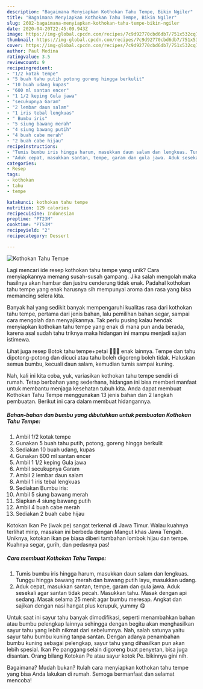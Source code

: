 ```yaml
---
description: "Bagaimana Menyiapkan Kothokan Tahu Tempe, Bikin Ngiler"
title: "Bagaimana Menyiapkan Kothokan Tahu Tempe, Bikin Ngiler"
slug: 2602-bagaimana-menyiapkan-kothokan-tahu-tempe-bikin-ngiler
date: 2020-04-20T22:45:09.943Z
image: https://img-global.cpcdn.com/recipes/7c9d92770cbd6db7/751x532cq70/kothokan-tahu-tempe-foto-resep-utama.jpg
thumbnail: https://img-global.cpcdn.com/recipes/7c9d92770cbd6db7/751x532cq70/kothokan-tahu-tempe-foto-resep-utama.jpg
cover: https://img-global.cpcdn.com/recipes/7c9d92770cbd6db7/751x532cq70/kothokan-tahu-tempe-foto-resep-utama.jpg
author: Paul Medina
ratingvalue: 3.5
reviewcount: 9
recipeingredient:
- "1/2 kotak tempe"
- "5 buah tahu putih potong goreng hingga berkulit"
- "10 buah udang kupas"
- "600 ml santan encer"
- "1 1/2 keping Gula jawa"
- "secukupnya Garam"
- "2 lembar daun salam"
- "1 iris tebal lengkuas"
- " Bumbu iris"
- "5 siung bawang merah"
- "4 siung bawang putih"
- "4 buah cabe merah"
- "2 buah cabe hijau"
recipeinstructions:
- "Tumis bumbu iris hingga harum, masukkan daun salam dan lengkuas. Tunggu hingga bawang merah dan bawang putih layu, masukkan udang."
- "Aduk cepat, masukkan santan, tempe, garam dan gula jawa. Aduk sesekali agar santan tidak pecah. Masukkan tahu. Masak dengan api sedang. Masak selama 25 menit agar bumbu meresap. Angkat dan sajikan dengan nasi hangat plus kerupuk, yummy 😋"
categories:
- Resep
tags:
- kothokan
- tahu
- tempe

katakunci: kothokan tahu tempe 
nutrition: 129 calories
recipecuisine: Indonesian
preptime: "PT23M"
cooktime: "PT53M"
recipeyield: "2"
recipecategory: Dessert

---
```



![Kothokan Tahu Tempe](https://img-global.cpcdn.com/recipes/7c9d92770cbd6db7/751x532cq70/kothokan-tahu-tempe-foto-resep-utama.jpg)

Lagi mencari ide resep kothokan tahu tempe yang unik? Cara menyiapkannya memang susah-susah gampang. Jika salah mengolah maka hasilnya akan hambar dan justru cenderung tidak enak. Padahal kothokan tahu tempe yang enak harusnya sih mempunyai aroma dan rasa yang bisa memancing selera kita.

Banyak hal yang sedikit banyak mempengaruhi kualitas rasa dari kothokan tahu tempe, pertama dari jenis bahan, lalu pemilihan bahan segar, sampai cara mengolah dan menyajikannya. Tak perlu pusing kalau hendak menyiapkan kothokan tahu tempe yang enak di mana pun anda berada, karena asal sudah tahu triknya maka hidangan ini mampu menjadi sajian istimewa.

Lihat juga resep Botok tahu tempe+petai 🤤🤤🤤 enak lainnya. Tempe dan tahu dipotong-potong dan dicuci atau tahu boleh digoreng boleh tidak. Haluskan semua bumbu, kecuali daun salam, kemudian tumis sampai kuning.


Nah, kali ini kita coba, yuk, variasikan kothokan tahu tempe sendiri di rumah. Tetap berbahan yang sederhana, hidangan ini bisa memberi manfaat untuk membantu menjaga kesehatan tubuh kita. Anda dapat membuat Kothokan Tahu Tempe menggunakan 13 jenis bahan dan 2 langkah pembuatan. Berikut ini cara dalam membuat hidangannya.

<!--inarticleads1-->

##### Bahan-bahan dan bumbu yang dibutuhkan untuk pembuatan Kothokan Tahu Tempe:

1. Ambil 1/2 kotak tempe
1. Gunakan 5 buah tahu putih, potong, goreng hingga berkulit
1. Sediakan 10 buah udang, kupas
1. Gunakan 600 ml santan encer
1. Ambil 1 1/2 keping Gula jawa
1. Ambil secukupnya Garam
1. Ambil 2 lembar daun salam
1. Ambil 1 iris tebal lengkuas
1. Sediakan  Bumbu iris:
1. Ambil 5 siung bawang merah
1. Siapkan 4 siung bawang putih
1. Ambil 4 buah cabe merah
1. Sediakan 2 buah cabe hijau


Kotokan Ikan Pe (iwak pe) sangat terkenal di Jawa Timur. Walau kuahnya terlihat mirip, masakan ini berbeda dengan Mangut khas Jawa Tengah. Uniknya, kotokan ikan pe biasa diberi tambahan lombok hijau dan tempe. Kuahnya segar, gurih, dan pedasnya pas! 

<!--inarticleads2-->

##### Cara membuat Kothokan Tahu Tempe:

1. Tumis bumbu iris hingga harum, masukkan daun salam dan lengkuas. Tunggu hingga bawang merah dan bawang putih layu, masukkan udang.
1. Aduk cepat, masukkan santan, tempe, garam dan gula jawa. Aduk sesekali agar santan tidak pecah. Masukkan tahu. Masak dengan api sedang. Masak selama 25 menit agar bumbu meresap. Angkat dan sajikan dengan nasi hangat plus kerupuk, yummy 😋


Untuk saat ini sayur tahu banyak dimodifikasi, seperti menambahkan bahan atau bumbu pelengkap lainnya sehingga dengan begitu akan menghasilkan sayur tahu yang lebih nikmat dari sebelumnya. Nah, salah satunya yaitu sayur tahu bumbu kuning tanpa santan. Dengan adanya penambahan bumbu kuning sebagai pelengkap, sayur tahu yang dihasilkan pun akan lebih spesial. Ikan Pe panggang selain digoreng buat penyetan, bisa juga disantan. Orang bilang Kotokan Pe atau sayur kotok Pe. bikinnya gini nih. 

Bagaimana? Mudah bukan? Itulah cara menyiapkan kothokan tahu tempe yang bisa Anda lakukan di rumah. Semoga bermanfaat dan selamat mencoba!
